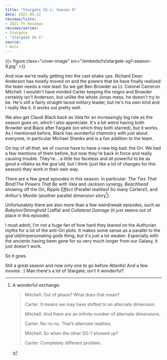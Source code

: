 ```yaml
---
title: "Stargate SG-1: Season 9"
date: 2021-03-22
reviews/lists:
- 2021 TV Reviews
reviews/series:
- Stargate
- "Stargate SG-1"
source:
- Hulu
---
```

{{< figure class="cover-image" src="/embeds/tv/stargate-sg1-season-9.jpg" >}}

And now we're really getting into the cast shake ups. Richard Dean Anderson has mostly moved on and the powers that be have finally realized the team needs a new lead: So we get Ben Browder as Lt. Colonel Cameron Mitchell. I wouldn't have minded Carter keeping the reigns and Browder certainly isn't Anderson, but unlike the whole Jonas mess, he doesn't try to be. He's still a fairly straight laced military leader, but he's his own kind and I really like it. It works out pretty well.

We also get Claudi Black back as Vala for an increasingly big role as the season goes on, which I also appreciate. It's a bit weird having both Browder and Black after Fargate (on which they both starred), but it works. As I mentioned before, Black has wonderful chemistry with just about everyone, in particular Michael Shanks and is a fun addition to the team. 

On top of <i>all that</i>, we of course have to have a new big bad: the Ori. We had a few mentions of them before, but now they're back in force and really causing trouble. They're... a little too faceless and all powerful to be as good a villains as the goa'uld, but I think (just like a lot of changes for this season) they work in their own way. 

There are a few great episodes in this season. In particular: *The Ties That Bind*/*The Powers That Be* with Vala and Jackson synergy, *Beachhead* showing off the Ori, *Ripple Effect* (Parallel realities! So many Carters!), and *Arthur's Mantle* (another parallel dimension story[^parallel]). 

Unfortunately there are also more than a few weird/weak episodes, such as *Babylon*/*Stronghold* (Jaffa) and *Collateral Damage* (it just seems out of place in this episode). 

I must admit, I'm not a huge fan of how hard they leaned on the Authurian myths for a lot of the anti-Ori plots. It makes some sense as a parallel to the goa'uld/impersonating gods thing, but it's just a lot weaker. Especially with the ancients having been gone for so very much longer from our Galaxy, it just doesn't work. 

So it goes. 

Still a great season and now only one to go before Atlantis! And a few movies. :) Man there's a lot of Stargate; isn't it wonderful?

[^parallel]:
    A wonderful exchange:

    > Mitchell: Out of phase? What does that mean?
    > 
    > Carter: It means we may have shifted to an alternate dimension.
    >
    > Mitchell: And there are an infinite number of alternate dimensions.
    > 
    > Carter: No no no. That’s alternate realities.
    > 
    > Mitchell: So when the other SG-1 showed up?
    > 
    > Carter: Completely different problem.
